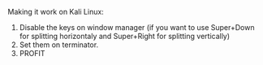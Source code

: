 Making it work on Kali Linux: 

1. Disable the keys on window manager (if you want to use Super+Down for splitting horizontaly and Super+Right for splitting vertically)
2. Set them on terminator.
3. PROFIT

